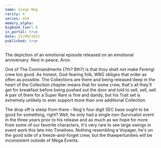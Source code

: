 ```yaml
---
name: Siege Nog
rarity: 4
series: ds9
memory_alpha:
bigbook_tier: 8
in_portal: true
date: 21/09/2021
published: true
---
```


The depiction of an emotional episode released on an emotional anniversary. Rest in peace, Aron. 

One of The Commandments (7th? 8th?) is that thou shalt not make Ferengi crew too good. As honest, God-fearing folk, WRG obliges that order as often as possible. The Collections are there and being released deep in the heart of the Collection chapter means that for some crew, that's all they'll get for breakfast before being pushed out the door and told to sell, sell, sell. A pair of them for a Super Rare is fine and dandy, but his Trait set is extremely unlikely to ever support more than one additional Collection.

The drop off is steep from there - Nog's four digit SEC base ought to be good for something, right? Well, he only had a single non-Survivalist event in the three years prior to his release and as much as we hope for more from some of our favorite characters, it's very rare to see large swings in event work this late into Timelines. Nothing resembling a Voyager, he's on the good side of a freeze-and-forget crew, but the thawpertunities will be inconsistent outside of Mega Events.

